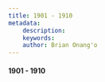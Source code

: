 ```yaml
---
title: 1901 - 1910
metadata:
    description: 
    keywords: 
    author: Brian Onang'o
---
```


#### 1901 - 1910